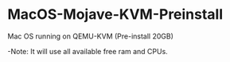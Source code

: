 # MacOS-Mojave-KVM-Preinstall
Mac OS running on QEMU-KVM (Pre-install 20GB)

-Note: It will use all available free ram and CPUs.
